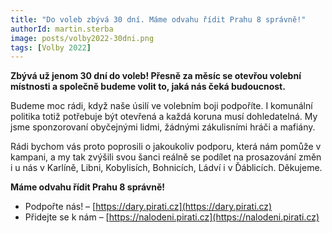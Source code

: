 ```yaml
---
title: "Do voleb zbývá 30 dní. Máme odvahu řídit Prahu 8 správně!"
authorId: martin.sterba
image: posts/volby2022-30dni.png
tags: [Volby 2022]
---
```


**Zbývá už jenom 30 dní do voleb! Přesně za měsíc se otevřou volební místnosti a společně budeme volit to, jaká nás čeká budoucnost.**

Budeme moc rádi, když naše úsilí ve volebním boji podpoříte. I komunální politika totiž potřebuje být otevřená a každá koruna musí dohledatelná. My jsme sponzorovaní obyčejnými lidmi, žádnými zákulisními hráči a mafiány. 

Rádi bychom vás proto poprosili o jakoukoliv podporu, která nám pomůže v kampani, a my tak zvýšili svou šanci reálně se podílet na prosazování změn i u nás v Karlíně, Libni, Kobylisích, Bohnicích, Ládví i v Ďáblicích. Děkujeme. 

**Máme odvahu řídit Prahu 8 správně!** 

- Podpořte nás! – [https://dary.pirati.cz](https://dary.pirati.cz)
- Přidejte se k nám – [https://nalodeni.pirati.cz](https://nalodeni.pirati.cz)
